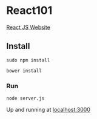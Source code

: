 # React101

[React JS Website](http://facebook.github.io/react/)

## Install

```
sudo npm install

bower install

```
### Run

```
node server.js
```
Up and running at [localhost:3000](http://localhost:3000)


